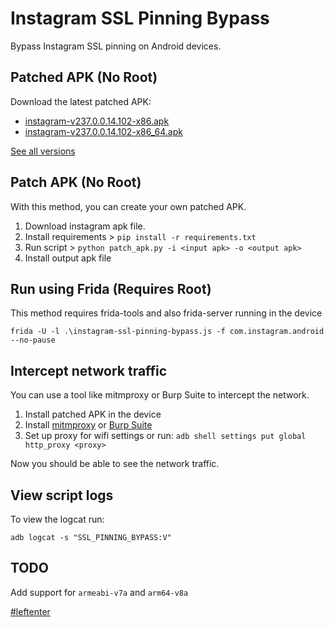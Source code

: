 # Instagram SSL Pinning Bypass

Bypass Instagram SSL pinning on Android devices.

## Patched APK (No Root)

Download the latest patched APK:  
+ [instagram-v237.0.0.14.102-x86.apk](https://github.com/Eltion/Instagram-SSL-Pinning-Bypass/releases/download/v237.0.0.14.102/instagram-v237.0.0.14.102-x86.apk)
+ [instagram-v237.0.0.14.102-x86_64.apk](https://github.com/Eltion/Instagram-SSL-Pinning-Bypass/releases/download/v237.0.0.14.102/instagram-v237.0.0.14.102-x86_64.apk)

[See all versions](https://github.com/Eltion/Instagram-SSL-Pinning-Bypass/releases/)

## Patch APK (No Root)

With this method, you can create your own patched APK.

1. Download instagram apk file.
2. Install requirements > `pip install -r requirements.txt`
3. Run script > `python patch_apk.py -i <input apk> -o <output apk>`
4. Install output apk file


## Run using Frida (Requires Root)

This method requires frida-tools and also frida-server running in the device
```
frida -U -l .\instagram-ssl-pinning-bypass.js -f com.instagram.android --no-pause
```

## Intercept network traffic

You can use a tool like mitmproxy or Burp Suite to intercept the network.

1. Install patched APK in the device
2. Install [mitmproxy](https://mitmproxy.org/) or [Burp Suite](https://portswigger.net/burp)
3. Set up proxy for wifi settings or run: `adb shell settings put global http_proxy <proxy>`

Now you should be able to see the network traffic.

## View script logs
To view the logcat run:
```
adb logcat -s "SSL_PINNING_BYPASS:V"
```
## TODO
Add support for `armeabi-v7a` and `arm64-v8a`

[#leftenter]()
